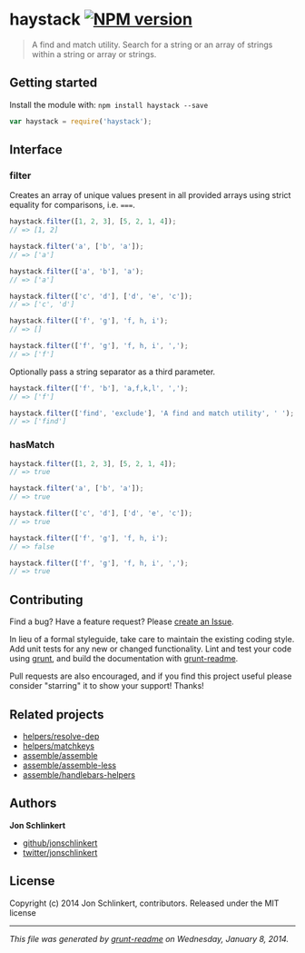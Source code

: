 # haystack [![NPM version](https://badge.fury.io/js/haystack.png)](http://badge.fury.io/js/haystack)

> A find and match utility. Search for a string or an array of strings within a string or array or strings.

## Getting started

Install the module with: `npm install haystack --save`

```js
var haystack = require('haystack');
```

## Interface

### filter

Creates an array of unique values present in all provided arrays using strict equality for comparisons, i.e. `===`.

```js
haystack.filter([1, 2, 3], [5, 2, 1, 4]);
// => [1, 2]

haystack.filter('a', ['b', 'a']);
// => ['a']

haystack.filter(['a', 'b'], 'a');
// => ['a']

haystack.filter(['c', 'd'], ['d', 'e', 'c']);
// => ['c', 'd']

haystack.filter(['f', 'g'], 'f, h, i');
// => []

haystack.filter(['f', 'g'], 'f, h, i', ',');
// => ['f']
```

Optionally pass a string separator as a third parameter.

```js
haystack.filter(['f', 'b'], 'a,f,k,l', ',');
// => ['f']

haystack.filter(['find', 'exclude'], 'A find and match utility', ' ');
// => ['find']
```

### hasMatch

```js
haystack.filter([1, 2, 3], [5, 2, 1, 4]);
// => true

haystack.filter('a', ['b', 'a']);
// => true

haystack.filter(['c', 'd'], ['d', 'e', 'c']);
// => true

haystack.filter(['f', 'g'], 'f, h, i');
// => false

haystack.filter(['f', 'g'], 'f, h, i', ',');
// => true
```

## Contributing
Find a bug? Have a feature request? Please [create an Issue](https://github.com/sellside/haystack/issues).

In lieu of a formal styleguide, take care to maintain the existing coding style. Add unit tests for any new or changed functionality. Lint and test your code using [grunt][], and build the documentation with [grunt-readme](https://github.com/assemble/grunt-readme).

Pull requests are also encouraged, and if you find this project useful please consider "starring" it to show your support! Thanks!


## Related projects

+ [helpers/resolve-dep](http://github.com/jonschlinkert/resolve-dep)
+ [helpers/matchkeys](http://github.com/helpers/matchkeys)
+ [assemble/assemble](https://assemble.io)
+ [assemble/assemble-less](http://gruntjs.com/assemble/assemble-less)
+ [assemble/handlebars-helpers](http://gruntjs.com/assemble/handlebars-helpers)

## Authors

**Jon Schlinkert**

+ [github/jonschlinkert](http://github/jonschlinkert)
+ [twitter/jonschlinkert](http://twitter.com/jonschlinkert)

## License
Copyright (c) 2014 Jon Schlinkert, contributors.
Released under the MIT license

***

_This file was generated by [grunt-readme](https://github.com/assemble/grunt-readme) on Wednesday, January 8, 2014._

[grunt]: http://gruntjs.com/
[Getting Started]: https://github.com/gruntjs/grunt/blob/devel/docs/getting_started.md
[package.json]: https://npmjs.org/doc/json.html
